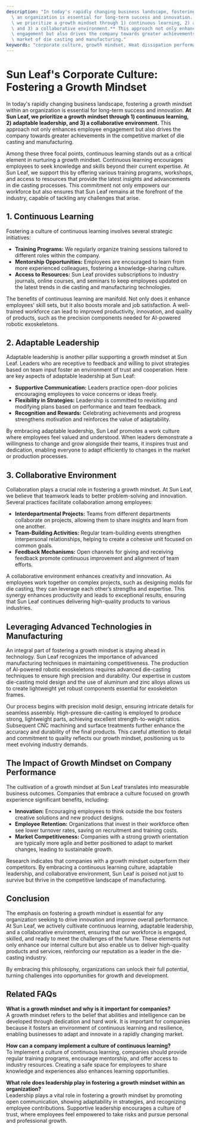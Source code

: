 ```yaml
---
description: "In today's rapidly changing business landscape, fostering a growth mindset within\
  \ an organization is essential for long-term success and innovation. **At Sun Leaf,\
  \ we prioritize a growth mindset through 1) continuous learning, 2) adaptable leadership,\
  \ and 3) a collaborative environment.** This approach not only enhances employee\
  \ engagement but also drives the company towards greater achievements in the competitive\
  \ market of die casting and manufacturing."
keywords: "corporate culture, growth mindset, Heat dissipation performance, Die casting process"
---
```

# Sun Leaf's Corporate Culture: Fostering a Growth Mindset

In today's rapidly changing business landscape, fostering a growth mindset within an organization is essential for long-term success and innovation. **At Sun Leaf, we prioritize a growth mindset through 1) continuous learning, 2) adaptable leadership, and 3) a collaborative environment.** This approach not only enhances employee engagement but also drives the company towards greater achievements in the competitive market of die casting and manufacturing.

Among these three focal points, continuous learning stands out as a critical element in nurturing a growth mindset. Continuous learning encourages employees to seek knowledge and skills beyond their current expertise. At Sun Leaf, we support this by offering various training programs, workshops, and access to resources that provide the latest insights and advancements in die casting processes. This commitment not only empowers our workforce but also ensures that Sun Leaf remains at the forefront of the industry, capable of tackling any challenges that arise.

## **1. Continuous Learning**

Fostering a culture of continuous learning involves several strategic initiatives:

- **Training Programs:** We regularly organize training sessions tailored to different roles within the company. 
- **Mentorship Opportunities:** Employees are encouraged to learn from more experienced colleagues, fostering a knowledge-sharing culture.
- **Access to Resources:** Sun Leaf provides subscriptions to industry journals, online courses, and seminars to keep employees updated on the latest trends in die casting and manufacturing technologies.

The benefits of continuous learning are manifold. Not only does it enhance employees' skill sets, but it also boosts morale and job satisfaction. A well-trained workforce can lead to improved productivity, innovation, and quality of products, such as the precision components needed for AI-powered robotic exoskeletons.

## **2. Adaptable Leadership**

Adaptable leadership is another pillar supporting a growth mindset at Sun Leaf. Leaders who are receptive to feedback and willing to pivot strategies based on team input foster an environment of trust and cooperation. Here are key aspects of adaptable leadership at Sun Leaf:

- **Supportive Communication:** Leaders practice open-door policies encouraging employees to voice concerns or ideas freely.
- **Flexibility in Strategies:** Leadership is committed to revisiting and modifying plans based on performance and team feedback.
- **Recognition and Rewards:** Celebrating achievements and progress strengthens motivation and reinforces the value of adaptability.

By embracing adaptable leadership, Sun Leaf promotes a work culture where employees feel valued and understood. When leaders demonstrate a willingness to change and grow alongside their teams, it inspires trust and dedication, enabling everyone to adapt efficiently to changes in the market or production processes.

## **3. Collaborative Environment**

Collaboration plays a crucial role in fostering a growth mindset. At Sun Leaf, we believe that teamwork leads to better problem-solving and innovation. Several practices facilitate collaboration among employees:

- **Interdepartmental Projects:** Teams from different departments collaborate on projects, allowing them to share insights and learn from one another.
- **Team-Building Activities:** Regular team-building events strengthen interpersonal relationships, helping to create a cohesive unit focused on common goals.
- **Feedback Mechanisms:** Open channels for giving and receiving feedback promote continuous improvement and alignment of team efforts.

A collaborative environment enhances creativity and innovation. As employees work together on complex projects, such as designing molds for die casting, they can leverage each other’s strengths and expertise. This synergy enhances productivity and leads to exceptional results, ensuring that Sun Leaf continues delivering high-quality products to various industries.

## **Leveraging Advanced Technologies in Manufacturing**

An integral part of fostering a growth mindset is staying ahead in technology. Sun Leaf recognizes the importance of advanced manufacturing techniques in maintaining competitiveness. The production of AI-powered robotic exoskeletons requires advanced die-casting techniques to ensure high precision and durability. Our expertise in custom die-casting mold design and the use of aluminum and zinc alloys allows us to create lightweight yet robust components essential for exoskeleton frames.

Our process begins with precision mold design, ensuring intricate details for seamless assembly. High-pressure die-casting is employed to produce strong, lightweight parts, achieving excellent strength-to-weight ratios. Subsequent CNC machining and surface treatments further enhance the accuracy and durability of the final products. This careful attention to detail and commitment to quality reflects our growth mindset, positioning us to meet evolving industry demands.

## **The Impact of Growth Mindset on Company Performance**

The cultivation of a growth mindset at Sun Leaf translates into measurable business outcomes. Companies that embrace a culture focused on growth experience significant benefits, including:

- **Innovation:** Encouraging employees to think outside the box fosters creative solutions and new product designs.
- **Employee Retention:** Organizations that invest in their workforce often see lower turnover rates, saving on recruitment and training costs.
- **Market Competitiveness:** Companies with a strong growth orientation are typically more agile and better positioned to adapt to market changes, leading to sustainable growth.

Research indicates that companies with a growth mindset outperform their competitors. By embracing a continuous learning culture, adaptable leadership, and collaborative environment, Sun Leaf is poised not just to survive but thrive in the competitive landscape of manufacturing.

## **Conclusion**

The emphasis on fostering a growth mindset is essential for any organization seeking to drive innovation and improve overall performance. At Sun Leaf, we actively cultivate continuous learning, adaptable leadership, and a collaborative environment, ensuring that our workforce is engaged, skilled, and ready to meet the challenges of the future. These elements not only enhance our internal culture but also enable us to deliver high-quality products and services, reinforcing our reputation as a leader in the die-casting industry. 

By embracing this philosophy, organizations can unlock their full potential, turning challenges into opportunities for growth and development.

## Related FAQs

**What is a growth mindset and why is it important for companies?**  
A growth mindset refers to the belief that abilities and intelligence can be developed through dedication and hard work. It is important for companies because it fosters an environment of continuous learning and resilience, enabling businesses to adapt and innovate in a rapidly changing market.

**How can a company implement a culture of continuous learning?**  
To implement a culture of continuous learning, companies should provide regular training programs, encourage mentorship, and offer access to industry resources. Creating a safe space for employees to share knowledge and experiences also enhances learning opportunities.

**What role does leadership play in fostering a growth mindset within an organization?**  
Leadership plays a vital role in fostering a growth mindset by promoting open communication, showing adaptability in strategies, and recognizing employee contributions. Supportive leadership encourages a culture of trust, where employees feel empowered to take risks and pursue personal and professional growth.
